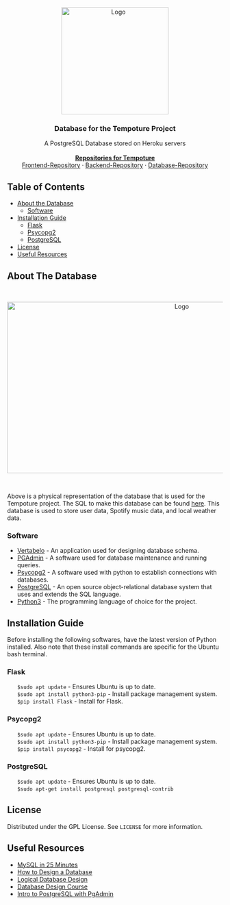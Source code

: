 <!--[![GPL License][license-shield]][license-url] -->

<br />
<p align="center">
  <a href="https://github.com/Tempoture/Tempoture-Data-Base">
     <img src="https://cdn.discordapp.com/attachments/750506956539822120/769965690420723722/LOGO.PNG" alt="Logo" width="250" height="250">
  </a> 
   <h3 align="center">Database for the Tempoture Project</h3>

  <p align="center">
    A PostgreSQL Database stored on Heroku servers
    <br />
    <br />
    <a href="https://github.com/Tempoture/"><strong>Repositories for Tempoture</strong></a>
    <br />
    <a href="https://github.com/Tempoture/Tempoture-frontend">Frontend-Repository</a>
    ·
    <a href="https://github.com/Tempoture/Tempoture-backend">Backend-Repository</a>
    ·
    <a href="https://github.com/Tempoture/Tempoture-Data-Base">Database-Repository</a>
  </p>
</p>

<!-- TABLE OF CONTENTS -->
## Table of Contents

* [About the Database](#About-The-Database)
  * [Software](#Software)
* [Installation Guide](#Installation-Guide)
  * [Flask](#Flask)
  * [Psycopg2](#Psycopg2)
  * [PostgreSQL](#PostgreSQL)
* [License](#License)
* [Useful Resources](#Useful-Resources)

<!-- ABOUT THE Database -->
## About The Database

<br />
  <p align="center">
    <img src="https://cdn.discordapp.com/attachments/750506956539822120/769976987912765480/Database_Schema.PNG" alt="Logo" width="800" height="400">
  </p>
<br />

Above is a physical representation of the database that is used for the Tempoture project. The SQL to make this database can be found [here](https://github.com/Tempoture/Tempoture-Data-Base/blob/main/SQL-Queries/TempoDB_V1.sql). This database is used to store user data, Spotify music data, and local weather data. 
  <!-- fill this in -->
  
  
<!-- Software -->
### Software
  <!-- fill this in -->
  
  <!--turn into link-->
  * [Vertabelo](https://vertabelo.com/) - An application used for designing database schema.
  * [PGAdmin](https://www.pgadmin.org/) - A software used for database maintenance and running queries. 
  * [Psycopg2](https://pypi.org/project/psycopg2/) - A software used with python to establish connections with databases.  
  * [PostgreSQL](https://www.postgresql.org/) - An open source object-relational database system that uses and extends the SQL language.
  * [Python3](https://www.python.org/download/releases/3.0/) - The programming language of choice for the project. 
  
<!-- Installation -->
## Installation Guide
Before installing the following softwares, have the latest version of Python installed. Also note that these install commands are specific for the Ubuntu bash terminal. 
  ### Flask
   &nbsp;&nbsp;&nbsp;&nbsp;&nbsp;&nbsp;`$sudo apt update` - Ensures Ubuntu is up to date.
   <br>&nbsp;&nbsp;&nbsp;&nbsp;&nbsp;&nbsp;`$sudo apt install python3-pip` - Install package management system.
   <br>&nbsp;&nbsp;&nbsp;&nbsp;&nbsp;&nbsp;`$pip install Flask` - Install for Flask.
    
  ### Psycopg2
   &nbsp;&nbsp;&nbsp;&nbsp;&nbsp;&nbsp;`$sudo apt update` - Ensures Ubuntu is up to date.
   <br>&nbsp;&nbsp;&nbsp;&nbsp;&nbsp;&nbsp;`$sudo apt install python3-pip` - Install package management system.
   <br>&nbsp;&nbsp;&nbsp;&nbsp;&nbsp;&nbsp;`$pip install psycopg2` - Install for psycopg2.
    
  ### PostgreSQL
  &nbsp;&nbsp;&nbsp;&nbsp;&nbsp;&nbsp;`$sudo apt update` - Ensures Ubuntu is up to date.
  <br>&nbsp;&nbsp;&nbsp;&nbsp;&nbsp;&nbsp;`$sudo apt-get install postgresql postgresql-contrib`<br>

<!-- License -->
## License
  Distributed under the GPL License. See `LICENSE` for more information.
  
<!-- Useful Resources -->
## Useful Resources
* [MySQL in 25 Minutes](https://www.youtube.com/watch?v=8kDs8QkFI2Y&list=PLB-7_zmcEzQyjWl5g8KBnd3dKRvmRlSYA&index=11)
* [How to Design a Database](https://www.youtube.com/watch?v=cepspxPAUTA&list=PLB-7_zmcEzQyjWl5g8KBnd3dKRvmRlSYA&index=1)
* [Logical Database Design](https://www.youtube.com/watch?v=ZBgXb66Ckz0&list=PLB-7_zmcEzQyjWl5g8KBnd3dKRvmRlSYA&index=15)
* [Database Design Course](https://www.youtube.com/watch?v=ztHopE5Wnpc)
* [Intro to PostgreSQL with PgAdmin](https://www.youtube.com/watch?v=Dd2ej-QKrWY)

  
  
<!-- links -->
[license-shield]: https://cdn.discordapp.com/attachments/750506956539822120/771468904899543090/gpl_license.PNG
[license-url]: https://github.com/Tempoture/Tempoture-Data-Base/blob/main/LICENSE

